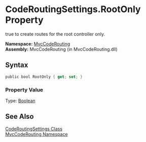 CodeRoutingSettings.RootOnly Property
=====================================
true to create routes for the root controller only.

**Namespace:** [MvcCodeRouting][1]  
**Assembly:** MvcCodeRouting (in MvcCodeRouting.dll)

Syntax
------

```csharp
public bool RootOnly { get; set; }
```

### Property Value
Type: [Boolean][2]

See Also
--------
[CodeRoutingSettings Class][3]  
[MvcCodeRouting Namespace][1]  

[1]: ../README.md
[2]: http://msdn.microsoft.com/en-us/library/a28wyd50
[3]: README.md